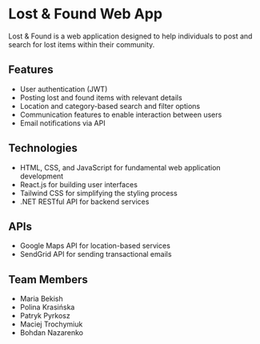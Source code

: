 # Lost & Found Web App

Lost & Found is a web application designed to help individuals to post and search for lost items within their community.

## Features

- User authentication (JWT)
- Posting lost and found items with relevant details
- Location and category-based search and filter options
- Communication features to enable interaction between users
- Email notifications via API

## Technologies

- HTML, CSS, and JavaScript for fundamental web application development
- React.js for building user interfaces
- Tailwind CSS for simplifying the styling process
- .NET RESTful API for backend services

## APIs

- Google Maps API for location-based services
- SendGrid API for sending transactional emails

## Team Members

- Maria Bekish
- Polina Krasińska
- Patryk Pyrkosz
- Maciej Trochymiuk
- Bohdan Nazarenko
